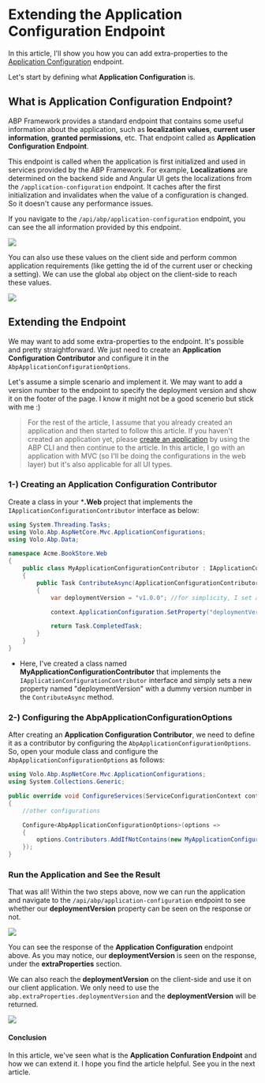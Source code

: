 # Extending the Application Configuration Endpoint

In this article, I'll show you how you can add extra-properties to the [Application Configuration](https://docs.abp.io/en/abp/latest/API/Application-Configuration) endpoint. 

Let's start by defining what **Application Configuration** is.

## What is Application Configuration Endpoint?

ABP Framework provides a standard endpoint that contains some useful information about the application, such as **localization values**, **current user information**, **granted permissions**, etc. That endpoint called as **Application Configuration Endpoint**.

This endpoint is called when the application is first initialized and used in services provided by the ABP Framework. For example, **Localizations** are determined on the backend side and Angular UI gets the localizations from the `/application-configuration` endpoint. It caches after the first initialization and invalidates when the value of a configuration is changed. So it doesn't cause any performance issues.

If you navigate to the `/api/abp/application-configuration` endpoint, you can see the all information provided by this endpoint.

![](/assets/images/application-configuration/application-configuration-endpoint.png)

You can also use these values on the client side and perform common application requirements (like getting the id of the current user or checking a setting). We can use the global `abp` object on the client-side to reach these values.

![](/assets/images/application-configuration/application-configuration-js.png)

## Extending the Endpoint

We may want to add some extra-properties to the endpoint. It's possible and pretty straightforward. We just need to create an **Application Configuration Contributor** and configure it in the `AbpApplicationConfigurationOptions`.

Let's assume a simple scenario  and implement it. We may want to add a version number to the endpoint to specify the deployment version and show it on the footer of the page. I know it might not be a good scenerio but stick with me :)

> For the rest of the article, I assume that you already created an application and then started to follow this article. If you haven't created an application yet, please [create an application](https://docs.abp.io/en/abp/latest/CLI#new) by using the ABP CLI and then continue to the article. In this article, I go with an application with MVC (so I'll be doing the configurations in the web layer) but it's also applicable for all UI types.

### 1-) Creating an Application Configuration Contributor

Create a class in your ***.Web** project that implements the `IApplicationConfigurationContributor` interface as below:

```csharp
using System.Threading.Tasks;
using Volo.Abp.AspNetCore.Mvc.ApplicationConfigurations;
using Volo.Abp.Data;

namespace Acme.BookStore.Web
{
    public class MyApplicationConfigurationContributor : IApplicationConfigurationContributor
    {
        public Task ContributeAsync(ApplicationConfigurationContributorContext context)
        {
            var deploymentVersion = "v1.0.0"; //for simplicity, I set an random version number

            context.ApplicationConfiguration.SetProperty("deploymentVersion", deploymentVersion);

            return Task.CompletedTask;
        }
    }
}
```

* Here, I've created a class named **MyApplicationConfigurationContributor** that implements the `IApplicationConfigurationContributor` interface and simply sets a new property named "deploymentVersion" with a dummy version number in the `ContributeAsync` method.

### 2-) Configuring the AbpApplicationConfigurationOptions

After creating an **Application Configuration Contributor**, we need to define it as a contributor by configuring the `AbpApplicationConfigurationOptions`. So, open your module class and configure the `AbpApplicationConfigurationOptions` as follows:

```csharp
using Volo.Abp.AspNetCore.Mvc.ApplicationConfigurations;
using System.Collections.Generic;

public override void ConfigureServices(ServiceConfigurationContext context)
{
    //other configurations

    Configure<AbpApplicationConfigurationOptions>(options => 
    {
        options.Contributors.AddIfNotContains(new MyApplicationConfigurationContributor());
    });
}
```

### Run the Application and See the Result

That was all! Within the two steps above, now we can run the application and navigate to the `/api/abp/application-configuration` endpoint to see whether our **deploymentVersion** property can be seen on the response or not.

![](/assets/images/application-configuration/deployment-version.png)

You can see the response of the **Application Configuration** endpoint above. As you may notice, our **deploymentVersion** is seen on the response, under the **extraProperties** section. 

We can also reach the **deploymentVersion** on the client-side and use it on our client application. We only need to use the `abp.extraProperties.deploymentVersion` and the **deploymentVersion** will be returned.

![](/assets/images/application-configuration/deployment-version-console.png)


#### Conclusion

In this article, we've seen what is the **Application Confuration Endpoint** and how we can extend it. I hope you find the article helpful. See you in the next article.